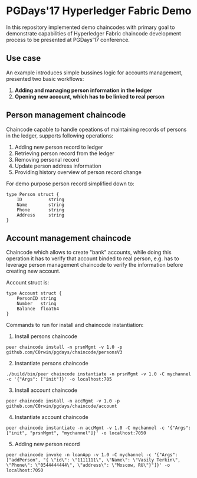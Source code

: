 PGDays'17 Hyperledger Fabric Demo
===

In this repository implemented demo chaincodes with primary goal to demonstrate
capabilities of Hyperledger Fabric chaincode development process to be
presented at PGDays'17 conference.


Use case
---

An example introduces simple bussines logic for accounts management, presented
two basic workflows:

1. **Adding and managing person information in the ledger**
2. **Opening new account, which has to be linked to real person**


Person management chaincode
---

Chaincode capable to handle opeations of maintaining records of persons in the
ledger, supports following operations:

1. Adding new person record to ledger
2. Retrieving person record from the ledger
3. Removing personal record
5. Update person address information
4. Providing history overview of person record change

For demo purpose person record simplified down to:

```
type Person struct {
    ID          string
    Name        string
    Phone       string
    Address     string
}
```

Account management chaincode
---

Chaincode which allows to create "bank" accounts, while doing this operation it
has to  verify that account binded to real person, e.g. has to leverage person
management chaincode to verify the information before creating new account.

Account struct is:

```
type Account struct {
    PersonID string
    Number   string
    Balance  float64
}

```


Commands to run for install and chaincode instantiation:

1. Install persons chaincode
```
peer chaincode install -n prsnMgmt -v 1.0 -p github.com/C0rwin/pgdays/chaincode/personsV3
```

2. Instantiate persons chaincode
```
./build/bin/peer chaincode instantiate -n prsnMgmt -v 1.0 -C mychannel -c '{"Args": ["init"]}' -o localhost:705
```

3. Install account chaincode
```
peer chaincode install -n accMgmt -v 1.0 -p github.com/C0rwin/pgdays/chaincode/account
```

4. Instantiate account chaincode
```
peer chaincode instantiate -n accMgmt -v 1.0 -C mychannel -c '{"Args": ["init", "prsnMgmt", "mychannel"]}' -o localhost:7050
```

5. Adding new person record

```
peer chaincode invoke -n loanApp -v 1.0 -C mychannel -c '{"Args": ["addPerson", "{ \"id\": \"1111111\", \"Name\": \"Vasily Terkin\", \"Phone\": \"0544444444\", \"address\": \"Moscow, RU\"}"]}' -o localhost:7050
```
